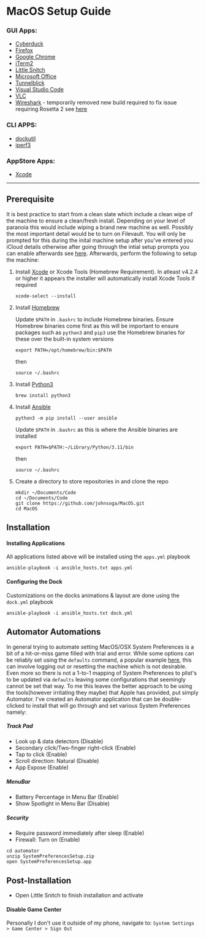 # MacOS Setup Guide

### GUI Apps:
- [Cyberduck](https://cyberduck.io/)
- [Firefox](https://www.mozilla.org/en-US/firefox/)
- [Google Chrome](https://www.google.com/chrome/)
- [iTerm2](https://www.iterm2.com/)
- [Little Snitch](https://www.obdev.at/products/littlesnitch/index.html)
- [Microsoft Office](https://products.office.com/en-us/mac/microsoft-office-for-mac)
- [Tunnelblick](https://tunnelblick.net/)
- [Visual Studio Code](https://code.visualstudio.com/)
- [VLC](https://www.videolan.org/vlc/index.html)
- [Wireshark](https://www.wireshark.org/) - temporarily removed new build required to fix issue requiring Rosetta 2 see [here](https://gitlab.com/wireshark/wireshark/-/issues/17757)

### CLI APPS:
- [dockutil](https://github.com/kcrawford/dockutil)
- [iperf3](https://iperf.fr/iperf-download.php)

### AppStore Apps:
- [Xcode](https://apps.apple.com/us/app/xcode/id497799835)

***

## Prerequisite
It is best practice to start from a clean slate which include a clean wipe of the machine to ensure a clean/fresh install. Depending on your level of paranoia this would include wiping a brand new machine as well. Possibly the most important detail would be to turn on Filevault. You will only be prompted for this during the inital machine setup after you've entered you iCloud details otherwise after going through the intial setup prompts you can enable afterwards see [here](https://support.apple.com/en-us/HT204837). Afterwards, perform the following to setup the machine:

1. Install [Xcode](https://itunes.apple.com/us/app/xcode/id497799835) or Xcode Tools (Homebrew Requirement). In atleast v4.2.4 or higher it appears the installer will automatically install Xcode Tools if required
    ```
    xcode-select --install
    ```
2. Install [Homebrew](https://docs.brew.sh/Installation)

    Update `$PATH` in `.bashrc` to include Homebrew binaries. Ensure Homebrew binaries come first as this will be important to ensure packages such as `python3` and `pip3` use the Homebrew binaries for these over the built-in system versions

    ```
    export PATH=/opt/homebrew/bin:$PATH
    ```
    then
    ```
    source ~/.bashrc
    ```
3. Install [Python3](https://www.python.org/)
    ```
    brew install python3
    ```
4. Install [Ansible](https://docs.ansible.com/ansible/latest/installation_guide/intro_installation.html)
    ```
    python3 -m pip install --user ansible
    ```
    Update `$PATH` in `.bashrc` as this is where the Ansible binaries are installed
    
    ```
    export PATH=$PATH:~/Library/Python/3.11/bin
    ```
    then
    ```
    source ~/.bashrc
    ```
5. Create a directory to store repositories in and clone the repo
    ```
    mkdir ~/Documents/Code
    cd ~/Documents/Code
    git clone https://github.com/johnsoga/MacOS.git
    cd MacOS
    ```

## Installation
#### Installing Applications
All applications listed above will be installed using the `apps.yml` playbook
```
ansible-playbook -i ansible_hosts.txt apps.yml
```
#### Configuring the Dock
Customizations on the docks animations & layout are done using the `dock.yml` playbook
```
ansible-playbook -i ansible_hosts.txt dock.yml
```

## Automator Automations
In general trying to automate setting MacOS/OSX System Preferences is a bit of a hit-or-miss game filled with trial and error. While some options can be reliably set using the `defaults` command, a popular example [here](https://github.com/mathiasbynens/dotfiles/blob/main/.macos), this can involve logging out or resetting the machine which is not desirable. Even more so there is not a 1-to-1 mapping of System Preferences to plist's to be updated via `defaults` leaving some configurations that seemingly cannot be set that way. To me this leaves the better approach to be using the tools(however irritating they maybe) that Apple has provided, put simply Automator. I've created an Automator application that can be double-clicked to install that will go through and set various System Preferences namely:

##### Track Pad 
* Look up & data detectors (Disable)
* Secondary click/Two-finger right-click (Enable)
* Tap to click (Enable)
* Scroll direction: Natural (Disable)
* App Expose (Enable)

##### MenuBar
* Battery Percentage in Menu Bar (Enable)
* Show Spotlight in Menu Bar (Disable)

##### Security
* Require password immediately after sleep (Enable)
* Firewall: Turn on (Enable)

```
cd automator
unzip SystemPreferencesSetup.zip
open SystemPreferencesSetup.app
```

## Post-Installation
* Open Little Snitch to finish installation and activate
#### Disable Game Center
Personally I don't use it outside of my phone, navigate to: `System Settings > Game Center > Sign Out`

